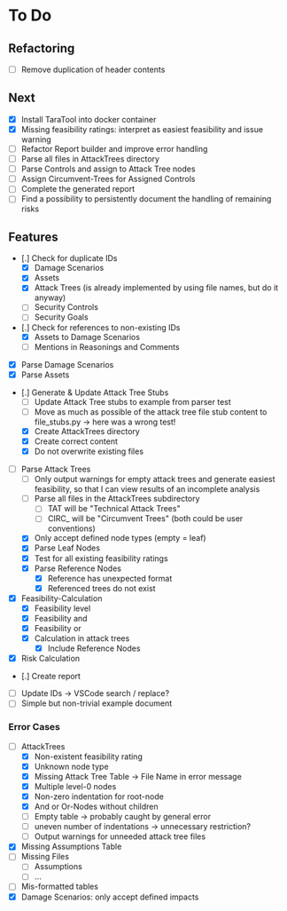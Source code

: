 # To Do

## Refactoring

* [ ] Remove duplication of header contents

## Next


* [x] Install TaraTool into docker container
* [x] Missing feasibility ratings: interpret as easiest feasibility and issue warning
* [ ] Refactor Report builder and improve error handling
* [ ] Parse all files in AttackTrees directory
* [ ] Parse Controls and assign to Attack Tree nodes
* [ ] Assign Circumvent-Trees for Assigned Controls
* [ ] Complete the generated report
* [ ] Find a possibility to persistently document the handling of remaining risks

## Features

* [.] Check for duplicate IDs
  * [x] Damage Scenarios
  * [x] Assets
  * [x] Attack Trees (is already implemented by using file names, but do it anyway)
  * [ ] Security Controls
  * [ ] Security Goals
* [.] Check for references to non-existing IDs
  * [x] Assets to Damage Scenarios
  * [ ] Mentions in Reasonings and Comments
* [x] Parse Damage Scenarios
* [x] Parse Assets
* [.] Generate & Update Attack Tree Stubs
  * [ ] Update Attack Tree stubs to example from parser test
  * [ ] Move as much as possible of the attack tree file stub content to file_stubs.py -> here was a wrong test!
  * [x] Create AttackTrees directory
  * [x] Create correct content
  * [x] Do not overwrite existing files
* [ ] Parse Attack Trees
  * [ ] Only output warnings for empty attack trees and generate easiest feasibility, so that I can view results of an incomplete analysis
  * [ ] Parse all files in the AttackTrees subdirectory
    * [ ] TAT will be "Technical Attack Trees"
    * [ ] CIRC_<ControlId> will be "Circumvent Trees" (both could be user conventions)
  * [x] Only accept defined node types (empty = leaf)
  * [x] Parse Leaf Nodes
  * [x] Test for all existing feasibility ratings
  * [x] Parse Reference Nodes
    * [x] Reference has unexpected format
    * [x] Referenced trees do not exist
* [x] Feasibility-Calculation
  * [x] Feasibility level
  * [x] Feasibility and
  * [x] Feasibility or
  * [x] Calculation in attack trees
    * [x] Include Reference Nodes
* [x] Risk Calculation
* [.] Create report
* [ ] Update IDs -> VSCode search / replace?
* [ ] Simple but non-trivial example document

### Error Cases

* [ ] AttackTrees
  * [x] Non-existent feasibility rating
  * [x] Unknown node type
  * [x] Missing Attack Tree Table -> File Name in error message
  * [x] Multiple level-0 nodes
  * [x] Non-zero indentation for root-node
  * [x] And or Or-Nodes without children
  * [ ] Empty table -> probably caught by general error
  * [ ] uneven number of indentations -> unnecessary restriction?
  * [ ] Output warnings for unneeded attack tree files
* [x] Missing Assumptions Table
* [ ] Missing Files
  * [ ] Assumptions
  * [ ] ...
* [ ] Mis-formatted tables
* [x] Damage Scenarios: only accept defined impacts